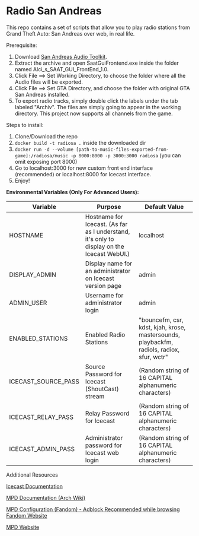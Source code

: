 # Radio San Andreas


This repo contains a set of scripts that allow you to play radio stations from Grand Theft Auto: San Andreas over web, in real life.

Prerequisite:

1. Download [San Andreas Audio Toolkit](https://github.com/bedro0/Project-gRadio/raw/main/San%20Andreas%20Audio%20Toolkit.7z). 
2. Extract the archive and open SaatGuiFrontend.exe inside the folder named Alci_s_SAAT_GUI_FrontEnd_1.0.
3. Click File ==> Set Working Directory, to choose the folder where all the Audio files will be exported.
4. Click File ==> Set GTA Directory, and choose the folder with original GTA San Andreas installed.
5. To export radio tracks, simply double click the labels under the tab labeled "Archiv". The files are simply going to appear in the working directory. This project now supports all channels from the game.

Steps to install:
1. Clone/Download the repo
2. `docker build -t radiosa .` inside the downloaded dir
3. `docker run -d --volume [path-to-music-files-exported-from-game]:/radiosa/music -p 8000:8000 -p 3000:3000 radiosa` (you can omit exposing port 8000)
4. Go to localhost:3000 for new custom front end interface (recommended) or localhost:8000 for Icecast interface.
5. Enjoy!

**Environmental Variables (Only For Advanced Users):**

| Variable            | Purpose                                                          | Default Value                                                                       |
| ------------------- | ---------------------------------------------------------------- | ----------------------------------------------------------------------------------- |
| HOSTNAME            | Hostname for Icecast. (As far as I understand, it's only to display on the Icecast WebUI.) | localhost                                                 |
| DISPLAY_ADMIN       | Display name for an administrator on Icecast version page        | admin                                                                               |
| ADMIN_USER          | Username for administrator login                                 | admin                                                                               |
| ENABLED_STATIONS    | Enabled Radio Stations                                           | "bouncefm, csr, kdst, kjah, krose, mastersounds, playbackfm, radiols, radiox, sfur, wctr" |
| ICECAST_SOURCE_PASS | Source Password for Icecast (ShoutCast) stream                   | (Random string of 16 CAPITAL alphanumeric characters)                                              |
| ICECAST_RELAY_PASS  | Relay Password for Icecast                                       | (Random string of 16 CAPITAL alphanumeric characters)                                              |
| ICECAST_ADMIN_PASS  | Administrator password for Icecast web login                     | (Random string of 16 CAPITAL alphanumeric characters)                                              |


Additional Resources

[Icecast Documentation](https://icecast.org/docs/icecast-2.4.1/)

[MPD Documentation (Arch Wiki)](https://wiki.archlinux.org/title/Music_Player_Daemon)

[MPD Configuration (Fandom) - Adblock Recommended while browsing Fandom Website](https://mpd.fandom.com/wiki/Configuration)

[MPD Website](https://www.musicpd.org/)

